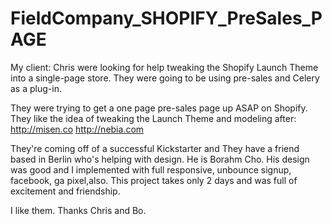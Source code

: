 # FieldCompany_SHOPIFY_PreSales_PAGE

My client: Chris were looking for help tweaking the Shopify Launch Theme into a single-page store.
They were going to be using pre-sales and Celery as a plug-in.

They were trying to get a one page pre-sales page up ASAP on Shopify.
They like the idea of tweaking the Launch Theme and modeling after:
http://misen.co
http://nebia.com

They're coming off of a successful Kickstarter and They have a friend based in Berlin who's helping with design.
He is Borahm Cho.
His design was good and I implemented with full responsive, unbounce signup, facebook, ga pixel,also.
This project takes only 2 days and was full of excitement and friendship.

I like them.
Thanks Chris and Bo.

